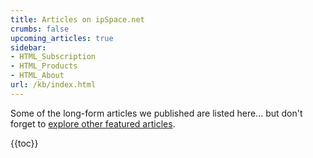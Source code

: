 ```yaml
---
title: Articles on ipSpace.net
crumbs: false
upcoming_articles: true
sidebar:
- HTML_Subscription
- HTML_Products
- HTML_About
url: /kb/index.html
---
```

Some of the long-form articles we published are listed here... but don't forget to
[explore other featured articles](https://www.ipSpace.net/Articles).

{{toc}}
